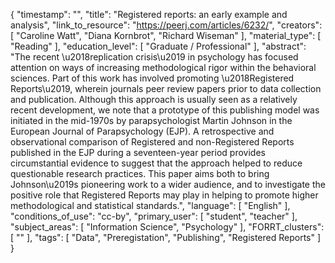 {
    "timestamp": "",
    "title": "Registered reports: an early example and analysis",
    "link_to_resource": "https://peerj.com/articles/6232/",
    "creators": [
        "Caroline Watt",
        "Diana Kornbrot",
        "Richard Wiseman"
    ],
    "material_type": [
        "Reading"
    ],
    "education_level": [
        "Graduate / Professional"
    ],
    "abstract": "The recent \u2018replication crisis\u2019 in psychology has focused attention on ways of increasing methodological rigor within the behavioral sciences. Part of this work has involved promoting \u2018Registered Reports\u2019, wherein journals peer review papers prior to data collection and publication. Although this approach is usually seen as a relatively recent development, we note that a prototype of this publishing model was initiated in the mid-1970s by parapsychologist Martin Johnson in the European Journal of Parapsychology (EJP). A retrospective and observational comparison of Registered and non-Registered Reports published in the EJP during a seventeen-year period provides circumstantial evidence to suggest that the approach helped to reduce questionable research practices. This paper aims both to bring Johnson\u2019s pioneering work to a wider audience, and to investigate the positive role that Registered Reports may play in helping to promote higher methodological and statistical standards.",
    "language": [
        "English"
    ],
    "conditions_of_use": "cc-by",
    "primary_user": [
        "student",
        "teacher"
    ],
    "subject_areas": [
        "Information Science",
        "Psychology"
    ],
    "FORRT_clusters": [
        ""
    ],
    "tags": [
        "Data",
        "Preregistation",
        "Publishing",
        "Registered Reports"
    ]
}